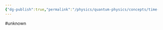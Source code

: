 ```yaml
---
{"dg-publish":true,"permalink":"/physics/quantum-physics/concepts/time-evolution/"}
---
```


#unknown 